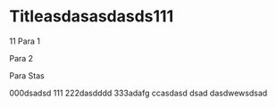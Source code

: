 # Titleasdasasdasds111
11
Para 1

Para 2

Para Stas

000dsadsd
111
222dasdddd
333adafg
ccasdasd
dsad
dasdwewsdsad
